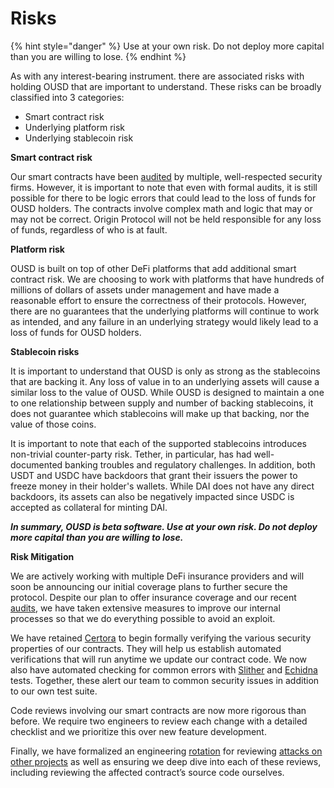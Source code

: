 # Risks

{% hint style="danger" %}
Use at your own risk. Do not deploy more capital than you are willing to lose.
{% endhint %}

As with any interest-bearing instrument. there are associated risks with holding OUSD that are important to understand. These risks can be broadly classified into 3 categories:

* Smart contract risk
* Underlying platform risk
* Underlying stablecoin risk

**Smart contract risk**

Our smart contracts have been [audited](audits.md) by multiple, well-respected security firms. However, it is important to note that even with formal audits, it is still possible for there to be logic errors that could lead to the loss of funds for OUSD holders. The contracts involve complex math and logic that may or may not be correct. Origin Protocol will not be held responsible for any loss of funds, regardless of who is at fault.

**Platform risk**

OUSD is built on top of other DeFi platforms that add additional smart contract risk. We are choosing to work with platforms that have hundreds of millions of dollars of assets under management and have made a reasonable effort to ensure the correctness of their protocols. However, there are no guarantees that the underlying platforms will continue to work as intended, and any failure in an underlying strategy would likely lead to a loss of funds for OUSD holders.

**Stablecoin risks**

It is important to understand that OUSD is only as strong as the stablecoins that are backing it. Any loss of value in to an underlying assets will cause a similar loss to the value of OUSD. While OUSD is designed to maintain a one to one relationship between supply and number of backing stablecoins, it does not guarantee which stablecoins will make up that backing, nor the value of those coins.

It is important to note that each of the supported stablecoins introduces non-trivial counter-party risk. Tether, in particular, has had well-documented banking troubles and regulatory challenges. In addition, both USDT and USDC have backdoors that grant their issuers the power to freeze money in their holder's wallets. While DAI does not have any direct backdoors, its assets can also be negatively impacted since USDC is accepted as collateral for minting DAI. 

_**In summary, OUSD is beta software. Use at your own risk. Do not deploy more capital than you are willing to lose.**_

**Risk Mitigation**

We are actively working with multiple DeFi insurance providers and will soon be announcing our initial coverage plans to further secure the protocol. Despite our plan to offer insurance coverage and our recent [audits](audits.md), we have taken extensive measures to improve our internal processes so that we do everything possible to avoid an exploit.

We have retained [Certora](https://www.certora.com/) to begin formally verifying the various security properties of our contracts. They will help us establish automated verifications that will run anytime we update our contract code. We now also have automated checking for common errors with [Slither](https://github.com/crytic/slither) and [Echidna](https://github.com/crytic/echidna) tests. Together, these alert our team to common security issues in addition to our own test suite.

Code reviews involving our smart contracts are now more rigorous than before. We require two engineers to review each change with a detailed checklist and we prioritize this over new feature development.

Finally, we have formalized an engineering [rotation](https://github.com/OriginProtocol/security/blob/master/incidents/ROTATION.md) for reviewing [attacks on other projects](https://github.com/OriginProtocol/security/tree/master/incidents) as well as ensuring we deep dive into each of these reviews, including reviewing the affected contract’s source code ourselves.







